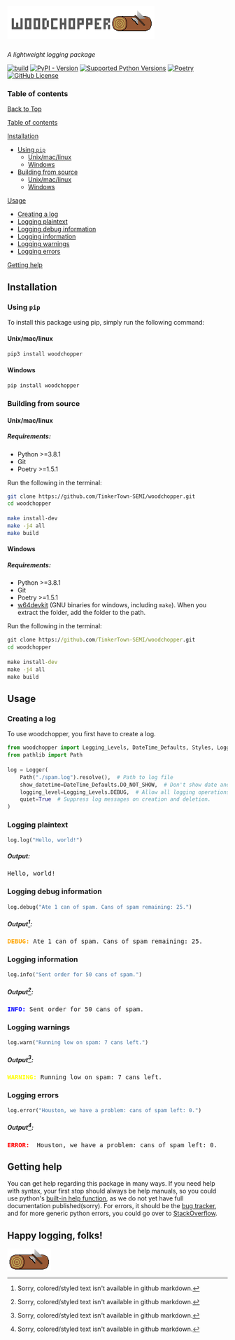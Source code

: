 # ![Woodchopper](https://github.com/TinkerTown-SEMI/woodchopper/raw/main/assets/icons/woodchopper_with_log.png)

*A lightweight logging package*

[![build](https://img.shields.io/github/actions/workflow/status/TinkerTown-SEMI/woodchopper/python-package.yml?style=for-the-badge)](https://github.com/TinkerTown-SEMI/woodchopper/actions/workflows/python-package.yml)
[![PyPI - Version](https://img.shields.io/pypi/v/woodchopper?style=for-the-badge&logo=pypi)](https://pypi.org/project/woodchopper)
[![Supported Python Versions](https://img.shields.io/pypi/pyversions/woodchopper?style=for-the-badge)](https://pypi.org/project/woodchopper)
[![Poetry](https://img.shields.io/endpoint?url=https://python-poetry.org/badge/v0.json&style=for-the-badge)](https://python-poetry.org/)
[![GitHub License](https://img.shields.io/github/license/TinkerTown-SEMI/woodchopper?style=for-the-badge)](https://www.gnu.org/licenses/lgpl-3.0.en.html)


### Table of contents
[Back to Top](#woodchopper)

[Table of contents](#table-of-contents)

[Installation](#installation)
- [Using `pip`](#using-pip)
	- [Unix/mac/linux](#unixmaclinux)
	- [Windows](#windows)
- [Building from source](#building-from-source)
	- [Unix/mac/linux](#unixmaclinux-1)
	- [Windows](#windows-1)

[Usage](#usage)
- [Creating a log](#creating-a-log)
- [Logging plaintext](#logging-plaintext)
- [Logging debug information](#logging-debug-information)
- [Logging information](#logging-information)
- [Logging warnings](#logging-warnings)
- [Logging errors](#logging-errors)

[Getting help](#getting-help)

## Installation

### Using `pip`
To install this package using pip, simply run the following command:

#### Unix/mac/linux
```bash
pip3 install woodchopper
```


#### Windows
```cmd
pip install woodchopper
```

### Building from source

#### Unix/mac/linux
##### Requirements:
- Python >=3.8.1
- Git
- Poetry >=1.5.1

Run the following in the terminal:
```bash
git clone https://github.com/TinkerTown-SEMI/woodchopper.git
cd woodchopper

make install-dev
make -j4 all
make build
```

#### Windows
##### Requirements:
- Python >=3.8.1
- Git
- Poetry >=1.5.1
- [w64devkit](https://github.com/skeeto/w64devkit) (GNU binaries for windows, including `make`). When you extract the folder, add the folder to the path.

Run the following in the terminal:
```cmd
git clone https://github.com/TinkerTown-SEMI/woodchopper.git
cd woodchopper

make install-dev
make -j4 all
make build
```


## Usage
### Creating a log
To use woodchopper, you first have to create a log.
```py
from woodchopper import Logging_Levels, DateTime_Defaults, Styles, Logger
from pathlib import Path

log = Logger(
	Path("./spam.log").resolve(),  # Path to log file
	show_datetime=DateTime_Defaults.DO_NOT_SHOW,  # Don't show date and time. Other options: DateTime_Defaults.DATE_AND_TIME, DateTime_Defaults.DATE_ONLY, DateTime_Defaults.TIME_ONLY
	logging_level=Logging_Levels.DEBUG,  # Allow all logging operations. Other options: Logging_Levels.DEFAULT, Logging_Levels.WARNING, Logging_Levels.ERROR, Logging_Levels.SILENT.
	quiet=True  # Suppress log messages on creation and deletion.
)
```

### Logging plaintext
```py
log.log("Hello, world!")
```
##### Output:
<pre>Hello, world!</pre>

### Logging debug information
```py
log.debug("Ate 1 can of spam. Cans of spam remaining: 25.")
```
##### Output[^1]:
<pre><span style="color: orange; font-weight: bold;">DEBUG: </span>Ate 1 can of spam. Cans of spam remaining: 25.</pre>

### Logging information
```py
log.info("Sent order for 50 cans of spam.")
```
##### Output[^1]:
<pre><span style="color: blue; font-weight: bold;">INFO: </span>Sent order for 50 cans of spam.</pre>

### Logging warnings
```py
log.warn("Running low on spam: 7 cans left.")
```
##### Output[^1]:
<pre><span style="color: yellow; font-weight: bold;">WARNING: </span>Running low on spam: 7 cans left.</pre>

### Logging errors
```py
log.error("Houston, we have a problem: cans of spam left: 0.")
```
##### Output[^1]:
<pre><span style="color: red; font-weight: bold;">ERROR: </span> Houston, we have a problem: cans of spam left: 0.</pre>

## Getting help

You can get help regarding this package in many ways. If you need help with syntax, your first stop should always be help manuals, so you could use python's [built-in help function](https://docs.python.org/3.11/library/functions.html#help), as we do not yet have full documentation published(sorry). For errors, it should be the [bug tracker](https://github.com/TinkerTown-SEMI/woodchopper/issues), and for more generic python errors, you could go over to [StackOverflow](https://stackoverflow.com).

## Happy logging, folks!

![Log](https://github.com/TinkerTown-SEMI/woodchopper/raw/main/assets/icons/log.png)
[^1]: Sorry, colored/styled text isn't available in github markdown.
